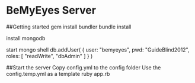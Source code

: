 BeMyEyes Server
============
##Getting started
gem install bundler
bundle install

install mongodb

start mongo shell
db.addUser( { user: "bemyeyes",
              pwd: "GuideBlind2012",
              roles: [ "readWrite", "dbAdmin" ]
            } )

##Start the server
Copy config.yml to the config folder
Use the config.temp.yml as a template
ruby app.rb